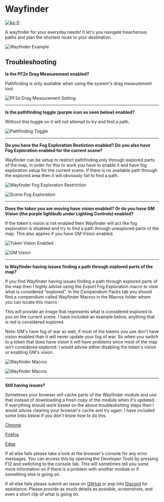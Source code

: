# Wayfinder

[![ko-fi](https://ko-fi.com/img/githubbutton_sm.svg)](https://ko-fi.com/Z8Z6ZHDNA)

A wayfinder for your everyday needs! It let's you navigate treacherous paths and plan the shortest route to your destination.

![Wayfinder Example](https://raw.githubusercontent.com/7H3LaughingMan/assets/main/wayfinder/example.webp)

## Troubleshooting

**Is the PF2e Drag Measurement enabled?**

Pathfinding is only available when using the system's drag measurement tool.

![PF2e Drag Measurement Setting](https://raw.githubusercontent.com/7H3LaughingMan/assets/main/wayfinder/pf2e-drag-measurement-setting.png)

---

**Is the pathfinding toggle (purple icon as seen below) enabled?**

Without this toggle on it will not attempt to try and find a path.

![Pathfinding Toggle](https://raw.githubusercontent.com/7H3LaughingMan/assets/main/wayfinder/pathfinding-toggle.png)

---

**Do you have the Fog Exploration Restiction enabled? Do you also have Fog Exploration enabled for the current scene?**

Wayfinder can be setup to restrict pathfinding only through explored parts of the map, in order for this to work you have to enable it and have fog exploration setup for the current scene. If there is no available path through the explored area then it will obviously fail to find a path.

![Wayfinder Fog Exploration Restriction](https://raw.githubusercontent.com/7H3LaughingMan/assets/main/wayfinder/wayfinder-fog-exploration-restriction.png)

![Scene Fog Exploration](https://raw.githubusercontent.com/7H3LaughingMan/assets/main/wayfinder/scene-fog-exploration.png)

---

**Does the token you are moving have vision enabled? Or do you have GM Vision (the purple lightbulb under Lighting Controls) enabled?**

If the token's vision is not enabled then Wayfinder will act like fog exploration is disabled and try to find a path through unexplored parts of the map. This also applies if you have GM Vision enabled.

![Token Vision Enabled](https://raw.githubusercontent.com/7H3LaughingMan/assets/main/wayfinder/token-vision-enabled.png)

![GM Vision](https://raw.githubusercontent.com/7H3LaughingMan/assets/main/wayfinder/gm-vision.png)

---

**Is Wayfinder having issues finding a path through explored parts of the map?**

If you find Wayfinder having issues finding a path through explored parts of the map then I highly advise using the Export Fog Exploration macro to view what is considered "explored". In the Compendium Packs tab you should find a compendium called Wayfinder Macros in the Macros folder where you can locate this macro.

This will provide an image that represents what is considered explored to you on the current scene. I have included an example below, anything that is red is considered explored.

Note: GM's have fog of war as well, if most of the tokens you use don't have vision enabled than it will never update your fog of war. So when you switch to a token that does have vision it will have problems since most of the map isn't considered explored. I would advise either disabling the token's vision or enabling GM's vision.

![Wayfinder Macros](https://raw.githubusercontent.com/7H3LaughingMan/assets/main/wayfinder/wayfinder-macros.png)

![Wayfinder Macros](https://raw.githubusercontent.com/7H3LaughingMan/assets/main/wayfinder/fog-example.webp)

---

**Still having issues?**

Sometimes your browser will cache parts of the Wayfinder module and use that instead of downloading a fresh copy of the module when it's updated. If everything should work based on the above troubleshotting steps then I would advise clearing your browser's cache and try again. I have included some links below if you don't know how to do this.

[Chrome](https://support.google.com/accounts/answer/32050)

[Firefox](https://support.mozilla.org/en-US/kb/how-clear-firefox-cache)

[Edge](https://www.microsoft.com/en-us/edge/learning-center/how-to-manage-and-clear-your-cache-and-cookies)

If all else fails please take a look at the browser's console for any error messages. You can access this by opening the Developer Tools by pressing F12 and switching to the console tab. This will sometimes tell you some more information on if there is a problem with another module or if something else is going on.

If all else fails please submit an issue on [GitHub](https://github.com/7H3LaughingMan/wayfinder/issues) or pop into [Discord](https://discord.com/channels/880968862240239708/1253103891692654613) for assistance. Please provide as much details as possible, screenshots, and even a short clip of what is going on.


